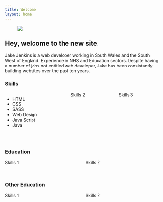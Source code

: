 ```yaml
---
title: Welcome
layout: home
---
```


<figure class="image is-fullwidth">
<img src="https://picsum.photos/1280/400"><br />
</figure>

<div class="content">

<h2 class="title is-2">Hey, welcome to the new site.</h2>
<p>
Jake Jenkins is a web developer working in South Wales and the South West of England. Experience in NHS and Education sectors. Despite having a number of jobs not entitled web developer, Jake has been consistantly building websites over the past ten years. 
</p>

<h3 class="subtitle is-3">Skills</h3>
<div class="columns">
  <div class="column">
    <ul>
<li>HTML</li>
<li>CSS</li>
<li>SASS</li>
<li>Web Design</li>
<li>Java Script</li>
<li>Java</li>
</ul>
  </div>
  <div class="column">
    Skills 2
  </div>
  <div class="column">
    Skills 3
  </div>
</div>
<p>&nbsp;</p>

<h3 class="subtitle is-3">Education</h3>
<div class="columns">
  <div class="column">
    Skills 1
  </div>
  <div class="column">
    Skills 2
  </div>
</div>

<p>&nbsp;</p>
<h3 class="subtitle is-3">Other Education</h3>
<div class="columns">
  <div class="column">
    Skills 1
  </div>
  <div class="column">
    Skills 2
  </div>
</div>

</div>